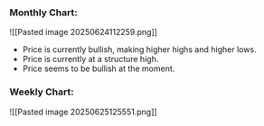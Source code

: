 
### Monthly Chart:

![[Pasted image 20250624112259.png]]
- Price is currently bullish, making higher highs and higher lows.
- Price is currently at a structure high.
- Price seems to be bullish at the moment.

### Weekly Chart:

![[Pasted image 20250625125551.png]]


